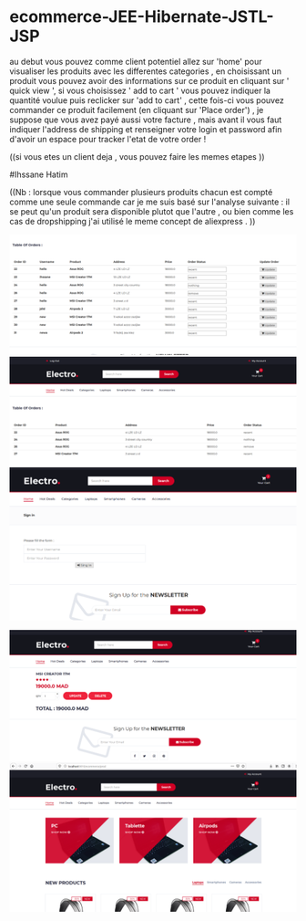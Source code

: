# ecommerce-JEE-Hibernate-JSTL-JSP
au debut vous pouvez comme client potentiel allez sur 'home' pour visualiser les produits avec les differentes categories ,
en choisissant un produit vous pouvez avoir des informations sur ce produit en cliquant sur ' quick view ',
si vous choisissez ' add to cart ' vous pouvez indiquer la quantité voulue puis reclicker sur 'add to cart' , cette fois-ci vous pouvez commander ce produit facilement (en cliquant sur 'Place order') , je suppose que vous avez payé aussi votre facture , mais avant il vous faut indiquer l'address de shipping et renseigner votre login et password afin d'avoir un espace pour tracker l'etat de votre order !

((si vous etes un client deja , vous pouvez faire les memes etapes ))

#Ihssane Hatim

((Nb : lorsque vous commander plusieurs produits chacun est compté comme une seule commande car je me suis basé sur l'analyse suivante :
il se peut qu'un produit sera disponible plutot que l'autre , ou bien comme les cas de dropshipping
j'ai utilisé le meme concept de aliexpress .
))


![this is some screens :](https://github.com/ihssanehatim/ecommerce-JEE-Hibernate-JSTL-JSP/blob/master/FOLDER%20SQL%20AND%20SCREENS/screenshot/adminSpace.png)
![clients view :](https://github.com/ihssanehatim/ecommerce-JEE-Hibernate-JSTL-JSP/blob/master/FOLDER%20SQL%20AND%20SCREENS/screenshot/clientSpace.png)
![authentification view :](https://github.com/ihssanehatim/ecommerce-JEE-Hibernate-JSTL-JSP/blob/master/FOLDER%20SQL%20AND%20SCREENS/screenshot/authentif.png)

![cart view :](https://github.com/ihssanehatim/ecommerce-JEE-Hibernate-JSTL-JSP/blob/master/FOLDER%20SQL%20AND%20SCREENS/screenshot/cart.png)
![display categories :](https://github.com/ihssanehatim/ecommerce-JEE-Hibernate-JSTL-JSP/blob/master/FOLDER%20SQL%20AND%20SCREENS/screenshot/categories.png)
